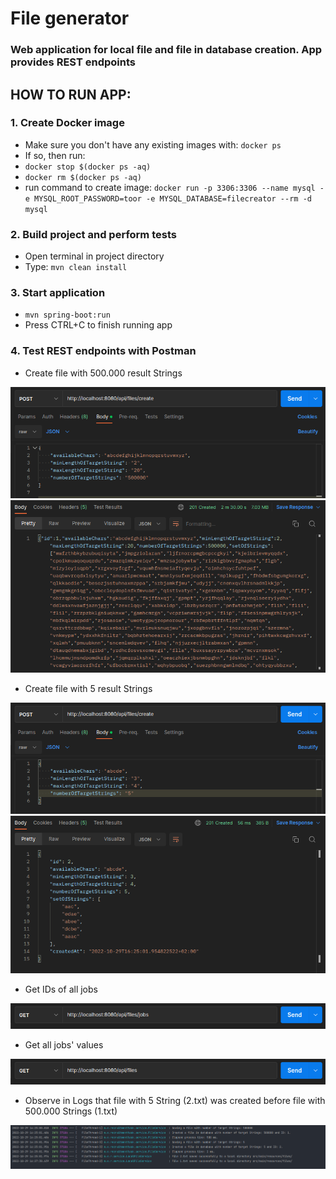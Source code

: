 # File generator

### Web application for local file and file in database creation. App provides REST endpoints

## HOW TO RUN APP:

### 1. Create Docker image

* Make sure you don't have any existing images with: `docker ps`
* If so, then run:
* `docker stop $(docker ps -aq)`
* `docker rm $(docker ps -aq)`
* run command to create
  image: `docker run -p 3306:3306 --name mysql -e MYSQL_ROOT_PASSWORD=toor -e MYSQL_DATABASE=filecreator --rm -d mysql`

### 2. Build project and perform tests

* Open terminal in project directory
* Type:
  `mvn clean install`

### 3. Start application

* `mvn spring-boot:run`
* Press CTRL+C to finish running app

### 4. Test REST endpoints with Postman

* Create file with 500.000 result Strings

![](https://github.com/lyingparachute/file-generator/blob/master/src/main/resources/postman/post_500000.png)
![](https://github.com/lyingparachute/file-generator/blob/master/src/main/resources/postman/post_500000_response.png)

* Create file with 5 result Strings

![](https://github.com/lyingparachute/file-generator/blob/master/src/main/resources/postman/post_5.png)
![](https://github.com/lyingparachute/file-generator/blob/master/src/main/resources/postman/post_5_response.png)

* Get IDs of all jobs

![](https://github.com/lyingparachute/file-generator/blob/master/src/main/resources/postman/get_api-files-jobs.png)

* Get all jobs' values

![](https://github.com/lyingparachute/file-generator/blob/master/src/main/resources/postman/get_api-files.png)

* Observe in Logs that file with 5 String (2.txt) was created before file with 500.000 Strings (1.txt)

![](https://github.com/lyingparachute/file-generator/blob/master/src/main/resources/postman/logs.png)

